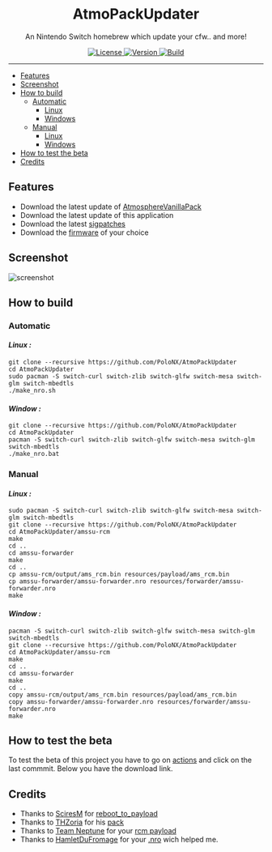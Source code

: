 <div align="center">
    <h1>AtmoPackUpdater</h1>
    <p>An Nintendo Switch homebrew which update your cfw.. and more!</p>
</div>

<p align="center">
    <a rel="LICENSE" href="https://github.com/PoloNX/AtmoPackUpdater/blob/master/LICENSE">
        <img src="https://img.shields.io/static/v1?label=license&message=GPLV3&labelColor=111111&color=0057da&style=for-the-badge&logo=data%3Aimage/png%3Bbase64%2CiVBORw0KGgoAAAANSUhEUgAAABQAAAATCAYAAACQjC21AAAACXBIWXMAAAsTAAALEwEAmpwYAAAAIGNIUk0AAHpFAACAgwAA/FcAAIDoAAB5FgAA8QEAADtfAAAcheDStWoAAAFGSURBVHjarJK9LgRhFIafWUuiEH/rJwrJClEq3IELUKgo3IrETWh0FC7BNVih0AoKBQoEydq11qMwm5yMsbPEm3yZd55zvnfO92VQKVhLak09UZeL%2BrsVZ9Qdv2tXnf1NYEndUushZFGthvemuq32FwWuq%2BeZid5DvZGpXambeYGr6qnd9dGldqaudQL3QuFWvVbbmaC6%2BprDr9WbwA4SdQW4BwaABb50CTykfjjwC%2BAx9SPAfOANYDxRCXpOnxNAM4ePA63Ul8NHR4E2QClsGgGG0jUR%2BFjglcAn8/pj4HTwUz/42FPJ68lOSDhCkR/O46XM0Qh3VcRH83jph%2BZefKUosBr8XA%2B%2BmufLAR4Dh6k/CrzWA691YOc/3Ejv6iNM3k59Xw%2B8D3gC9hN1ErjjfzSbqHVg8J8CG2XgBXgL4/9VCdD6HACaHdcHGCRMgQAAAABJRU5ErkJggg%3D%3D" alt=License>
    </a>
    <a rel="VERSION" href="https://github.com/PoloNX/AtmoPackUpdater">
        <img src="https://img.shields.io/static/v1?label=version&message=2.0.3&labelColor=111111&color=06f&style=for-the-badge" alt="Version">
    </a>
    <a rel="BUILD" href="https://github.com/PoloNX/AtmoPackUpdater/actions">
        <img src="https://img.shields.io/github/actions/workflow/status/PoloNX/AtmoPackUpdater/c-cpp.yml?branch=master &labelColor=111111&color=06f&style=for-the-badge" alt=Build>
    </a>
</p>

---
  
     

- [Features](#features)
- [Screenshot](#screenshot)
- [How to build](#how-to-build)
  - [Automatic](#automatic)
    - [Linux](#linux)
    - [Windows](#windows)
  - [Manual](#manual)
    - [Linux](#linux-1)
    - [Windows](#windows-1)
- [How to test the beta](#how-to-test-the-beta)
- [Credits](#credits)

## Features

- Download the latest update of [AtmosphereVanillaPack](https://github.com/THZoria/AtmoPack-Vanilla)
- Download the latest update of this application
- Download the latest [sigpatches](https://jits.cc/patches)
- Download the [firmware](https://github.com/THZoria/NX_Firmware) of your choice

## Screenshot

![screenshot](https://user-images.githubusercontent.com/57038157/183460024-e2e3441b-f448-41e8-a6d2-6d3da40907dd.jpg)

## How to build

### Automatic

#### *Linux :*  
```console
git clone --recursive https://github.com/PoloNX/AtmoPackUpdater  
cd AtmoPackUpdater  
sudo pacman -S switch-curl switch-zlib switch-glfw switch-mesa switch-glm switch-mbedtls
./make_nro.sh
```  

#### *Window :* 
```console 
git clone --recursive https://github.com/PoloNX/AtmoPackUpdater  
cd AtmoPackUpdater  
pacman -S switch-curl switch-zlib switch-glfw switch-mesa switch-glm switch-mbedtls
./make_nro.bat
```
  
### Manual

#### *Linux :*  
```console
sudo pacman -S switch-curl switch-zlib switch-glfw switch-mesa switch-glm switch-mbedtls
git clone --recursive https://github.com/PoloNX/AtmoPackUpdater  
cd AtmoPackUpdater/amssu-rcm  
make  
cd ..  
cd amssu-forwarder  
make  
cd ..  
cp amssu-rcm/output/ams_rcm.bin resources/payload/ams_rcm.bin  
cp amssu-forwarder/amssu-forwarder.nro resources/forwarder/amssu-forwarder.nro  
make
```  

#### *Window :* 
```console
pacman -S switch-curl switch-zlib switch-glfw switch-mesa switch-glm switch-mbedtls
git clone --recursive https://github.com/PoloNX/AtmoPackUpdater  
cd AtmoPackUpdater/amssu-rcm
make
cd ..
cd amssu-forwarder
make
cd ..
copy amssu-rcm/output/ams_rcm.bin resources/payload/ams_rcm.bin  
copy amssu-forwarder/amssu-forwarder.nro resources/forwarder/amssu-forwarder.nro  
make
```

## How to test the beta

To test the beta of this project you have to go on [actions](https://github.com/PoloNX/AtmoPackUpdater/actions) and click on the last commmit. Below you have the download link.

## Credits 

- Thanks to [SciresM](https://github.com/SciresM) for [reboot_to_payload](https://github.com/Atmosphere-NX/Atmosphere/tree/master/troposphere/reboot_to_payload)
- Thanks to [THZoria](https://github.com/THZoria/THZoria) for his [pack](https://github.com/THZoria/AtmoPack-Vanilla)
- Thanks to [Team Neptune](https://github.com/Team-Neptune) for your [rcm payload](https://github.com/Team-Neptune/DeepSea-Updater/tree/master/rcm)
- Thanks to [HamletDuFromage](https://github.com/HamletDuFromage) for your [.nro](https://github.com/HamletDuFromage/aio-switch-updater) wich helped me.

